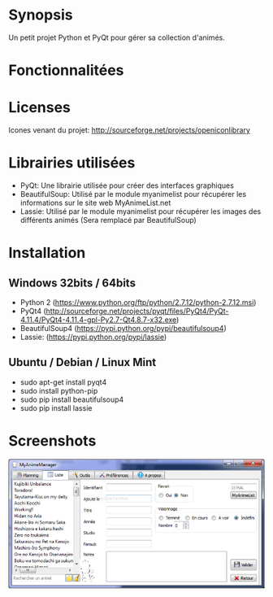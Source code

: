 # Synopsis
Un petit projet Python et PyQt pour gérer sa collection d'animés.

# Fonctionnalitées

# Licenses
Icones venant du projet: http://sourceforge.net/projects/openiconlibrary

# Librairies utilisées
- PyQt: Une librairie utilisée pour créer des interfaces graphiques
- BeautifulSoup: Utilisé par le module myanimelist pour récupérer les informations sur le site web MyAnimeList.net
- Lassie: Utilisé par le module myanimelist pour récupérer les images des différents animés (Sera remplacé par BeautifulSoup)

# Installation

## Windows 32bits / 64bits
- Python 2 (https://www.python.org/ftp/python/2.7.12/python-2.7.12.msi)
- PyQt4 (http://sourceforge.net/projects/pyqt/files/PyQt4/PyQt-4.11.4/PyQt4-4.11.4-gpl-Py2.7-Qt4.8.7-x32.exe)
- BeautifulSoup4 (https://pypi.python.org/pypi/beautifulsoup4)
- Lassie: (https://pypi.python.org/pypi/lassie)

## Ubuntu / Debian / Linux Mint
- sudo apt-get install pyqt4
- sudo install python-pip
- sudo pip install beautifulsoup4
- sudo pip install lassie

# Screenshots
![alt tag](https://raw.githubusercontent.com/seigneurfuo/MyAnimeManager/master/data/docs/version2.png)
